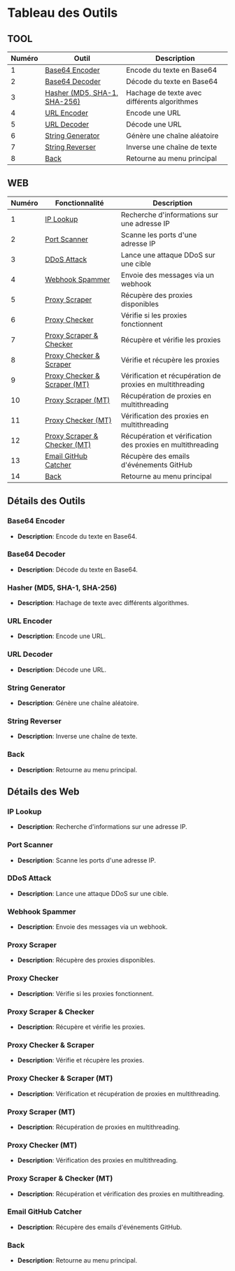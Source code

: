 # Tableau des Outils

## TOOL
| Numéro | Outil                        | Description                                   |
|--------|------------------------------|-----------------------------------------------|
| 1      | [Base64 Encoder](#base64-encoder)               | Encode du texte en Base64                     |
| 2      | [Base64 Decoder](#base64-decoder)               | Décode du texte en Base64                     |
| 3      | [Hasher (MD5, SHA-1, SHA-256)](#hasher) | Hachage de texte avec différents algorithmes  |
| 4      | [URL Encoder](#url-encoder)                  | Encode une URL                                |
| 5      | [URL Decoder](#url-decoder)                  | Décode une URL                                |
| 6      | [String Generator](#string-generator)             | Génère une chaîne aléatoire                   |
| 7      | [String Reverser](#string-reverser)              | Inverse une chaîne de texte                   |
| 8      | [Back](#back)                         | Retourne au menu principal                    |

## WEB
| Numéro | Fonctionnalité               | Description                                   |
|--------|------------------------------|-----------------------------------------------|
| 1      | [IP Lookup](#ip-lookup)                    | Recherche d'informations sur une adresse IP   |
| 2      | [Port Scanner](#port-scanner)                 | Scanne les ports d'une adresse IP             |
| 3      | [DDoS Attack](#ddos-attack)                  | Lance une attaque DDoS sur une cible         |
| 4      | [Webhook Spammer](#webhook-spammer)              | Envoie des messages via un webhook            |
| 5      | [Proxy Scraper](#proxy-scraper)                | Récupère des proxies disponibles              |
| 6      | [Proxy Checker](#proxy-checker)                | Vérifie si les proxies fonctionnent           |
| 7      | [Proxy Scraper & Checker](#proxy-scraper-checker)      | Récupère et vérifie les proxies                |
| 8      | [Proxy Checker & Scraper](#proxy-checker-scraper)      | Vérifie et récupère les proxies                |
| 9      | [Proxy Checker & Scraper (MT)](#proxy-checker-scraper-mt) | Vérification et récupération de proxies en multithreading |
| 10     | [Proxy Scraper (MT)](#proxy-scraper-mt)          | Récupération de proxies en multithreading      |
| 11     | [Proxy Checker (MT)](#proxy-checker-mt)           | Vérification des proxies en multithreading     |
| 12     | [Proxy Scraper & Checker (MT)](#proxy-scraper-checker-mt) | Récupération et vérification des proxies en multithreading |
| 13     | [Email GitHub Catcher](#email-github-catcher)         | Récupère des emails d'événements GitHub       |
| 14     | [Back](#back)                         | Retourne au menu principal                    |

## Détails des Outils

### Base64 Encoder
- **Description**: Encode du texte en Base64.
  
### Base64 Decoder
- **Description**: Décode du texte en Base64.
  
### Hasher (MD5, SHA-1, SHA-256)
- **Description**: Hachage de texte avec différents algorithmes.

### URL Encoder
- **Description**: Encode une URL.

### URL Decoder
- **Description**: Décode une URL.

### String Generator
- **Description**: Génère une chaîne aléatoire.

### String Reverser
- **Description**: Inverse une chaîne de texte.

### Back
- **Description**: Retourne au menu principal.

## Détails des Web

### IP Lookup
- **Description**: Recherche d'informations sur une adresse IP.

### Port Scanner
- **Description**: Scanne les ports d'une adresse IP.

### DDoS Attack
- **Description**: Lance une attaque DDoS sur une cible.

### Webhook Spammer
- **Description**: Envoie des messages via un webhook.

### Proxy Scraper
- **Description**: Récupère des proxies disponibles.

### Proxy Checker
- **Description**: Vérifie si les proxies fonctionnent.

### Proxy Scraper & Checker
- **Description**: Récupère et vérifie les proxies.

### Proxy Checker & Scraper
- **Description**: Vérifie et récupère les proxies.

### Proxy Checker & Scraper (MT)
- **Description**: Vérification et récupération de proxies en multithreading.

### Proxy Scraper (MT)
- **Description**: Récupération de proxies en multithreading.

### Proxy Checker (MT)
- **Description**: Vérification des proxies en multithreading.

### Proxy Scraper & Checker (MT)
- **Description**: Récupération et vérification des proxies en multithreading.

### Email GitHub Catcher
- **Description**: Récupère des emails d'événements GitHub.

### Back
- **Description**: Retourne au menu principal.
